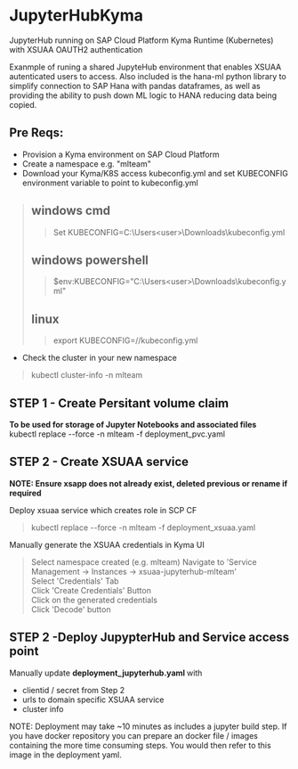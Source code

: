 # JupyterHubKyma
JupyterHub running on SAP Cloud Platform Kyma Runtime (Kubernetes) with XSUAA OAUTH2 authentication

Exanmple of runing a shared JupyteHub environment that enables XSUAA autenticated users to access.
Also included is the hana-ml python library to simplify connection to SAP Hana with pandas dataframes, as well as providing the ability to push down ML logic to HANA reducing data being copied. 

## Pre Reqs:
* Provision a Kyma environment on SAP Cloud Platform
* Create a namespace e.g. "mlteam"
* Download your Kyma/K8S access kubeconfig.yml and set KUBECONFIG environment variable to point to kubeconfig.yml
> ## windows cmd
>> Set KUBECONFIG=C:\Users\<user>\Downloads\kubeconfig.yml 
> ## windows powershell
>> $env:KUBECONFIG="C:\Users\<user>\Downloads\kubeconfig.yml" 
> ## linux
>> export KUBECONFIG=/<path>/kubeconfig.yml 

* Check the cluster in your new namespace
> kubectl cluster-info  -n mlteam


## STEP 1 - Create Persitant volume claim 
<strong> To be used for storage of Jupyter Notebooks and associated files </strong>  
kubectl replace --force -n mlteam -f deployment_pvc.yaml


## STEP 2 - Create XSUAA service  
<strong> NOTE: Ensure xsapp does not already exist, deleted previous or rename if required </strong>  

Deploy xsuaa service which creates role in SCP CF 
> kubectl replace --force -n mlteam -f deployment_xsuaa.yaml

Manually generate the XSUAA credentials in Kyma  UI 
> Select namespace created (e.g. mlteam)
> Navigate to 'Service Management -> Instances -> xsuaa-jupyterhub-mlteam'  
> Select 'Credentials' Tab  
> Click 'Create Credentials' Button  
> Click on the generated credentials   
> Click 'Decode' button  


## STEP 2 -Deploy JupypterHub and Service access point

Manually update <strong> deployment_jupyterhub.yaml </strong> with
* clientid / secret from Step 2  
* urls to domain specific XSUAA service  
* cluster info  

NOTE:  Deployment may take ~10 minutes as includes a jupyter build step. If you have docker repository you can prepare an docker file / images containing the more time consuming steps. You would then refer to this image in the deployment yaml.  



